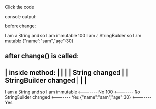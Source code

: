 Click the code 


console output:

before change:

I am a String and so I am immutable
100
I am  a StringBuilder so I am mutable
{"name":"sam","age":30}

after change() is called:
 -----------------------
| inside method:        |
|                       |
| String changed        |
| StringBuilder changed |
|                       |
 -----------------------
I am a String and so I am immutable <------- No
100 <------- No
StringBuilder changed <------- Yes
{"name":"sam","age":30} <------- Yes
